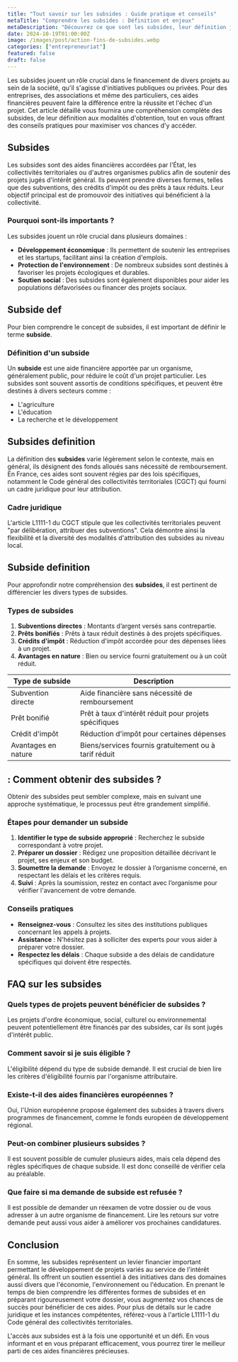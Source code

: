 ```yaml
---
title: "Tout savoir sur les subsides : Guide pratique et conseils"
metaTitle: "Comprendre les subsides : Définition et enjeux"
metaDescription: "Découvrez ce que sont les subsides, leur définition juridique, et comment en bénéficier."
date: 2024-10-19T01:00:00Z
image: /images/post/action-fins-de-subsides.webp
categories: ["entrepreneuriat"]
featured: false
draft: false
---
```


Les subsides jouent un rôle crucial dans le financement de divers projets au sein de la société, qu'il s'agisse d'initiatives publiques ou privées. Pour des entreprises, des associations et même des particuliers, ces aides financières peuvent faire la différence entre la réussite et l'échec d'un projet. Cet article détaillé vous fournira une compréhension complète des subsides, de leur définition aux modalités d'obtention, tout en vous offrant des conseils pratiques pour maximiser vos chances d'y accéder.

## Subsides

Les subsides sont des aides financières accordées par l'État, les collectivités territoriales ou d'autres organismes publics afin de soutenir des projets jugés d'intérêt général. Ils peuvent prendre diverses formes, telles que des subventions, des crédits d'impôt ou des prêts à taux réduits. Leur objectif principal est de promouvoir des initiatives qui bénéficient à la collectivité.

### Pourquoi sont-ils importants ?

Les subsides jouent un rôle crucial dans plusieurs domaines :
- **Développement économique** : Ils permettent de soutenir les entreprises et les startups, facilitant ainsi la création d'emplois.
- **Protection de l'environnement** : De nombreux subsides sont destinés à favoriser les projets écologiques et durables.
- **Soutien social** : Des subsides sont également disponibles pour aider les populations défavorisées ou financer des projets sociaux.

## Subside def

Pour bien comprendre le concept de subsides, il est important de définir le terme **subside**.

### Définition d'un subside

Un **subside** est une aide financière apportée par un organisme, généralement public, pour réduire le coût d'un projet particulier. Les subsides sont souvent assortis de conditions spécifiques, et peuvent être destinés à divers secteurs comme :
- L'agriculture
- L'éducation
- La recherche et le développement

## Subsides definition

La définition des **subsides** varie légèrement selon le contexte, mais en général, ils désignent des fonds alloués sans nécessité de remboursement. En France, ces aides sont souvent régies par des lois spécifiques, notamment le Code général des collectivités territoriales (CGCT) qui fourni un cadre juridique pour leur attribution.

### Cadre juridique

L'article L1111-1 du CGCT stipule que les collectivités territoriales peuvent "par délibération, attribuer des subventions". Cela démontre ainsi la flexibilité et la diversité des modalités d'attribution des subsides au niveau local.

## Subside definition

Pour approfondir notre compréhension des **subsides**, il est pertinent de différencier les divers types de subsides.

### Types de subsides

1. **Subventions directes** : Montants d’argent versés sans contrepartie.
2. **Prêts bonifiés** : Prêts à taux réduit destinés à des projets spécifiques.
3. **Crédits d'impôt** : Réduction d'impôt accordée pour des dépenses liées à un projet.
4. **Avantages en nature** : Bien ou service fourni gratuitement ou à un coût réduit.

| Type de subside         | Description                                               |
|------------------------|----------------------------------------------------------|
| Subvention directe      | Aide financière sans nécessité de remboursement           |
| Prêt bonifié           | Prêt à taux d'intérêt réduit pour projets spécifiques     |
| Crédit d'impôt         | Réduction d'impôt pour certaines dépenses                 |
| Avantages en nature     | Biens/services fournis gratuitement ou à tarif réduit    |

##  : Comment obtenir des subsides ?

Obtenir des subsides peut sembler complexe, mais en suivant une approche systématique, le processus peut être grandement simplifié.

### Étapes pour demander un subside

1. **Identifier le type de subside approprié** : Recherchez le subside correspondant à votre projet.
2. **Préparer un dossier** : Rédigez une proposition détaillée décrivant le projet, ses enjeux et son budget.
3. **Soumettre la demande** : Envoyez le dossier à l’organisme concerné, en respectant les délais et les critères requis.
4. **Suivi** : Après la soumission, restez en contact avec l’organisme pour vérifier l'avancement de votre demande.

### Conseils pratiques

- **Renseignez-vous** : Consultez les sites des institutions publiques concernant les appels à projets.
- **Assistance** : N'hésitez pas à solliciter des experts pour vous aider à préparer votre dossier.
- **Respectez les délais** : Chaque subside a des délais de candidature spécifiques qui doivent être respectés.

## FAQ sur les subsides

### Quels types de projets peuvent bénéficier de subsides ?

Les projets d'ordre économique, social, culturel ou environnemental peuvent potentiellement être financés par des subsides, car ils sont jugés d'intérêt public.

### Comment savoir si je suis éligible ?

L'éligibilité dépend du type de subside demandé. Il est crucial de bien lire les critères d'éligibilité fournis par l'organisme attributaire.

### Existe-t-il des aides financières européennes ?

Oui, l'Union européenne propose également des subsides à travers divers programmes de financement, comme le fonds européen de développement régional.

### Peut-on combiner plusieurs subsides ?

Il est souvent possible de cumuler plusieurs aides, mais cela dépend des règles spécifiques de chaque subside. Il est donc conseillé de vérifier cela au préalable.

### Que faire si ma demande de subside est refusée ?

Il est possible de demander un réexamen de votre dossier ou de vous adresser à un autre organisme de financement. Lire les retours sur votre demande peut aussi vous aider à améliorer vos prochaines candidatures.

## Conclusion

En somme, les subsides représentent un levier financier important permettant le développement de projets variés au service de l'intérêt général. Ils offrent un soutien essentiel à des initiatives dans des domaines aussi divers que l'économie, l'environnement ou l'éducation. En prenant le temps de bien comprendre les différentes formes de subsides et en préparant rigoureusement votre dossier, vous augmentez vos chances de succès pour bénéficier de ces aides. Pour plus de détails sur le cadre juridique et les instances compétentes, référez-vous à l'article L1111-1 du Code général des collectivités territoriales. 

L'accès aux subsides est à la fois une opportunité et un défi. En vous informant et en vous préparant efficacement, vous pourrez tirer le meilleur parti de ces aides financières précieuses.